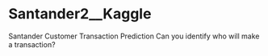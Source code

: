 # Santander2__Kaggle
Santander Customer Transaction Prediction Can you identify who will make a transaction?

